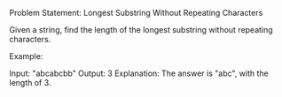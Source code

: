 Problem Statement: Longest Substring Without Repeating Characters

Given a string, find the length of the longest substring without repeating characters.

Example:

Input: "abcabcbb"
Output: 3
Explanation: The answer is "abc", with the length of 3.


